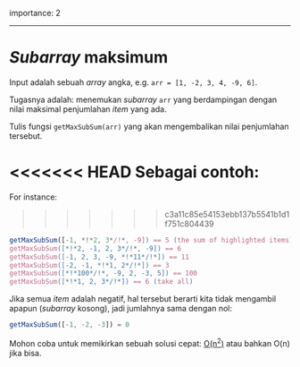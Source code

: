 importance: 2

---

# *Subarray* maksimum

Input adalah sebuah *array* angka, e.g. `arr = [1, -2, 3, 4, -9, 6]`.

Tugasnya adalah: menemukan *subarray* `arr` yang berdampingan dengan nilai maksimal penjumlahan *item* yang ada.

Tulis fungsi `getMaxSubSum(arr)` yang akan mengembalikan nilai penjumlahan tersebut.

<<<<<<< HEAD
Sebagai contoh: 
=======
For instance:
>>>>>>> c3a11c85e54153ebb137b5541b1d1f751c804439

```js
getMaxSubSum([-1, *!*2, 3*/!*, -9]) == 5 (the sum of highlighted items)
getMaxSubSum([*!*2, -1, 2, 3*/!*, -9]) == 6
getMaxSubSum([-1, 2, 3, -9, *!*11*/!*]) == 11
getMaxSubSum([-2, -1, *!*1, 2*/!*]) == 3
getMaxSubSum([*!*100*/!*, -9, 2, -3, 5]) == 100
getMaxSubSum([*!*1, 2, 3*/!*]) == 6 (take all)
```

Jika semua *item* adalah negatif, hal tersebut berarti kita tidak mengambil apapun (*subarray* kosong), jadi jumlahnya sama dengan nol:

```js
getMaxSubSum([-1, -2, -3]) = 0
```

Mohon coba untuk memikirkan sebuah solusi cepat: [O(n<sup>2</sup>)](https://en.wikipedia.org/wiki/Big_O_notation) atau bahkan O(n) jika bisa.

